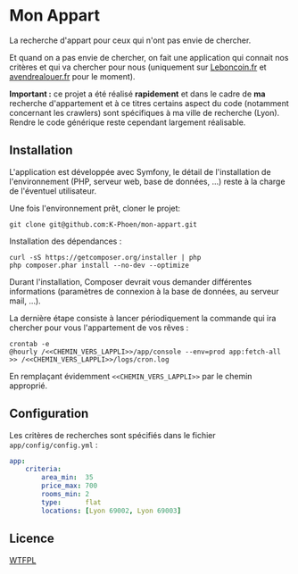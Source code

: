 Mon Appart
==========

La recherche d'appart pour ceux qui n'ont pas envie de chercher.

Et quand on a pas envie de chercher, on fait une application qui connait nos
critères et qui va chercher pour nous (uniquement sur
[Leboncoin.fr](http://leboncoin.fr/) et [avendrealouer.fr](http://avendrealouer.fr/)
pour le moment).

**Important :** ce projet a été réalisé **rapidement** et dans le cadre de **ma** recherche
d'appartement et à ce titres certains aspect du code (notamment concernant les
crawlers) sont spécifiques à ma ville de recherche (Lyon). Rendre le code
générique reste cependant largement réalisable.

## Installation

L'application est développée avec Symfony, le détail de l'installation de
l'environnement (PHP, serveur web, base de données, ...) reste à la charge de
l'éventuel utilisateur.

Une fois l'environnement prêt, cloner le projet:

```
git clone git@github.com:K-Phoen/mon-appart.git
```

Installation des dépendances :

```
curl -sS https://getcomposer.org/installer | php
php composer.phar install --no-dev --optimize
```

Durant l'installation, Composer devrait vous demander différentes informations
(paramètres de connexion à la base de données, au serveur mail, ...).

La dernière étape consiste à lancer périodiquement la commande qui ira chercher
pour vous l'appartement de vos rêves :

```
crontab -e
@hourly /<<CHEMIN_VERS_LAPPLI>>/app/console --env=prod app:fetch-all >> /<<CHEMIN_VERS_LAPPLI>>/logs/cron.log
```

En remplaçant évidemment `<<CHEMIN_VERS_LAPPLI>>` par le chemin approprié.

## Configuration

Les critères de recherches sont spécifiés dans le fichier `app/config/config.yml` :

```yaml
app:
    criteria:
        area_min:  35
        price_max: 700
        rooms_min: 2
        type:      flat
        locations: [Lyon 69002, Lyon 69003]
```

## Licence

[WTFPL](http://www.wtfpl.net/)

